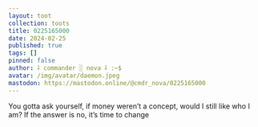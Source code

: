 ```yaml
---
layout: toot
collection: toots
title: 0225165000
date: 2024-02-25
published: true
tags: []
pinned: false
author: ⸸ commander ░ nova ⸸ :~$
avatar: /img/avatar/daemon.jpeg
mastodon: https://mastodon.online/@cmdr_nova/0225165000
---
```


You gotta ask yourself, if money weren’t a concept, would I still like who I am? If the answer is no, it’s time to change
